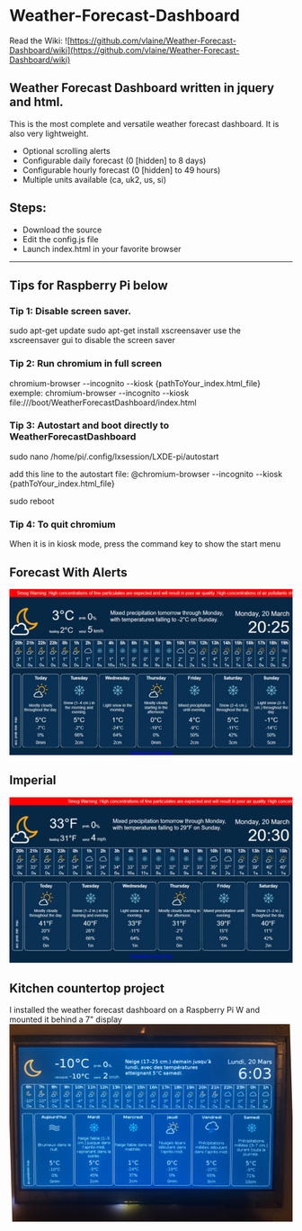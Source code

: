 # Weather-Forecast-Dashboard
Read the Wiki: ![https://github.com/vlaine/Weather-Forecast-Dashboard/wiki](https://github.com/vlaine/Weather-Forecast-Dashboard/wiki)

## Weather Forecast Dashboard written in jquery and html.
This is the most complete and versatile weather forecast dashboard.  It is also very lightweight.
- Optional scrolling alerts
- Configurable daily forecast (0 [hidden] to 8 days)
- Configurable hourly forecast (0 [hidden] to 49 hours)
- Multiple units available (ca, uk2, us, si)

## Steps:
- Download the source
- Edit the config.js file
- Launch index.html in your favorite browser

***
## Tips for Raspberry Pi below

### Tip 1: Disable screen saver.

sudo apt-get update
sudo apt-get install xscreensaver
use the xscreensaver gui to disable the screen saver

### Tip 2: Run chromium in full screen

chromium-browser --incognito --kiosk {pathToYour_index.html_file}
exemple: chromium-browser --incognito --kiosk file:///boot/WeatherForecastDashboard/index.html

### Tip 3: Autostart and boot directly to WeatherForecastDashboard

sudo nano /home/pi/.config/lxsession/LXDE-pi/autostart

add this line to the autostart file:
@chromium-browser --incognito --kiosk {pathToYour_index.html_file}

sudo reboot

### Tip 4: To quit chromium 
When it is in kiosk mode, press the command key to show the start menu

## Forecast With Alerts
![Forecast With Alerts](https://github.com/vlaine/Weather-Forecast-Dashboard/blob/master/screehshots/600x1024_1.jpg?raw=true)

## Imperial
![Imperial](https://github.com/vlaine/Weather-Forecast-Dashboard/blob/master/screehshots/imperial.jpg?raw=true)

## Kitchen countertop project
I installed the weather forecast dashboard on a Raspberry Pi W and mounted it behind a 7" display
![Raspberry Pi Zero W with a 7in Screen](https://github.com/vlaine/Weather-Forecast-Dashboard/blob/master/screehshots/Raspberry%20Pi%20Zero%20W%20with%20a%207in%20Screen.JPG?raw=true)
